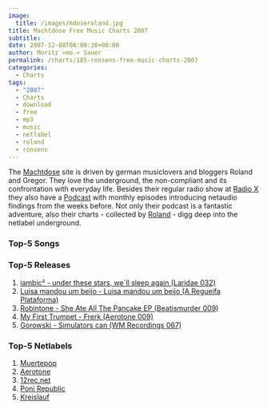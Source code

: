 ```yaml
---
image:
  title: /images/mdoseroland.jpg
title: Machtdose Free Music Charts 2007
subtitle: 
date: 2007-12-08T06:00:38+00:00
author: Moritz »mo.« Sauer
permalink: /charts/185-ronsens-free-music-charts-2007
categories:
  - Charts
tags:
  - "2007"
  - Charts
  - download
  - free
  - mp3
  - music
  - netlabel
  - roland
  - ronsens
---
```

The [Machtdose](http://machtdose.de/) site is driven by german musiclovers and bloggers Roland and Gregor. They love the underground, the non-compliant and its confrontation with everyday life. Besides their regular radio show at [Radio X](http://www.radiox.de/) they also have a [Podcast](http://machtdose.de/tag/podcast/) with monthly episodes introducing netaudio findings from the weeks before. Not only their podcast is a fantastic adventure, also their charts - collected by [Roland](http://ronsens.de) - digg deep into the netlabel underground.<!--more-->

<!--adsense-->

### Top-5 Songs

### Top-5 Releases

  1. [iambic² - under these stars, we´ll sleep again (Laridae 032)](http://laridae.at/releases.php?id=34&start=0)
  2. [Luisa mandou um beijo - Luisa mandou um beijo (A Regueifa Plataforma)](http://www.aregueifa.net/luisamandouumbeijo.htm)
  3. [Robintone - She Ate All The Pancake EP (Beatismurder 009)](http://www.beatismurder.com/bim09.html)
  4. [My First Trumpet - Frerk (Aerotone 009)](http://aerotone.300l600.de/index.php?id=2,73,0,0,1,0)
  5. [Gorowski - Simulators can (WM Recordings 067)](http://www.wmrecordings.com/releases/wm067.htm)

### Top-5 Netlabels

  1. [Muertepop](http://www.muertepop.com/)
  2. [Aerotone](http://aerotone.300l600.de/)
  3. [12rec.net](http://12rec.net/)
  4. [Poni Republic](http://ponirepublic.com)
  5. [Kreislauf](http://kreislauf.org/v10/?cat=2)